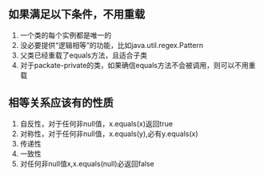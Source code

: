 ## 如果满足以下条件，不用重载
1. 一个类的每个实例都是唯一的  
2. 没必要提供“逻辑相等”的功能，比如java.util.regex.Pattern  
3. 父类已经重载了equals方法，且适合子类  
4. 对于packate-private的类，如果确信equals方法不会被调用，则可以不用重载

## 相等关系应该有的性质
1. 自反性，对于任何非null值，x.equals(x)返回true  
2. 对称性，对于任何非null值，x.equals(y),必有y.equals(x)  
3. 传递性  
4. 一致性  
5. 对任何非null值x,x.equals(null)必返回false
